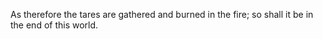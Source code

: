 As therefore the tares are gathered and burned in the fire; so shall it be in the end of this world.
